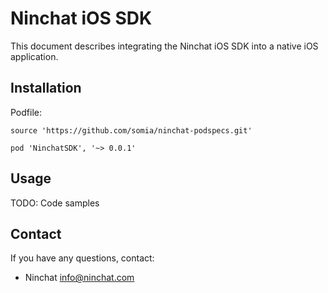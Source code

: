 # Ninchat iOS SDK

This document describes integrating the Ninchat iOS SDK into a native iOS application.

## Installation

Podfile:

```
source 'https://github.com/somia/ninchat-podspecs.git'

pod 'NinchatSDK', '~> 0.0.1'
```

## Usage

TODO: Code samples

## Contact

If you have any questions, contact:
* Ninchat <info@ninchat.com>
